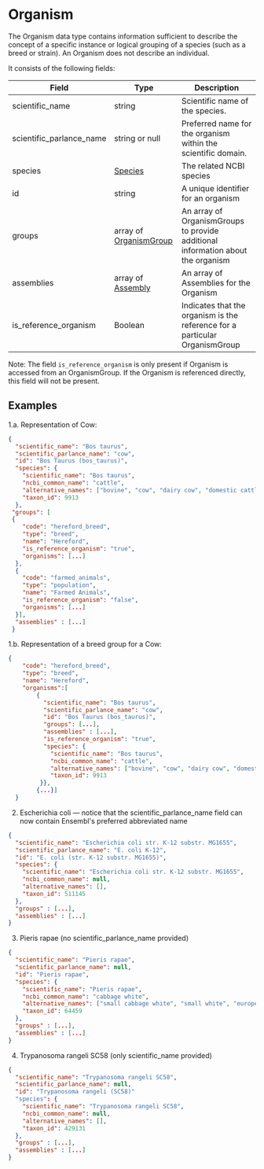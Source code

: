 # Organism

The Organism data type contains information sufficient to describe the concept of a specific instance or logical grouping of a species (such as a breed or strain).  An Organism does not describe an individual.  

It consists of the following fields:

| Field                     | Type                                                        | Description                               |
|---------------------------|-------------------------------------------------------------|-------------------------------------------|
| scientific_name           | string                                                      | Scientific name of the species.           
| scientific_parlance_name  | string or null                                              | Preferred name for the organism within the scientific domain.
| species                   | [Species](./species.md)                                     | The related NCBI species
| id                        | string                                                      | A unique identifier for an organism
| groups                    | array of [OrganismGroup](./organism_group.md)               | An array of OrganismGroups to provide additional information about the organism
| assemblies                | array of [Assembly](./assembly.md)                          | An array of Assemblies for the Organism
| is_reference_organism     | Boolean                                                     | Indicates that the organism is the reference for a particular OrganismGroup

Note: The field `is_reference_organism` is only present if Organism is accessed from an OrganismGroup.  If the Organism is referenced directly, this field will not be present.


## Examples

1.a. Representation of Cow:

```json
{
  "scientific_name": "Bos taurus",
  "scientific_parlance_name": "cow",
  "id": "Bos Taurus (bos_taurus)",
  "species": {
    "scientific_name": "Bos taurus",
    "ncbi_common_name": "cattle",
    "alternative_names": ["bovine", "cow", "dairy cow", "domestic cattle", "domestic cow"],
    "taxon_id": 9913
  },
 "groups": [
 {
    "code": "hereford_breed",
    "type": "breed",
    "name": "Hereford",
    "is_reference_organism": "true",
    "organisms": [...]
  },
  {
    "code": "farmed_animals",
    "type": "population",
    "name": "Farmed Animals",
    "is_reference_organism": "false",
    "organisms": [...]
  }],
  "assemblies" : [...]
 }
```

1.b. Representation of a breed group for a Cow:

```json
{
    "code": "hereford_breed",
    "type": "breed",
    "name": "Hereford",
    "organisms":[
        {
          "scientific_name": "Bos taurus",
          "scientific_parlance_name": "cow",
          "id": "Bos Taurus (bos_taurus)",
          "groups": [...],
          "assemblies" : [...],
          "is_reference_organism": "true",
          "species": {
            "scientific_name": "Bos taurus",
            "ncbi_common_name": "cattle",
            "alternative_names": ["bovine", "cow", "dairy cow", "domestic cattle", "domestic cow"],
            "taxon_id": 9913
         }},
        {...}]
  }

```


2. Escherichia coli — notice that the scientific_parlance_name field can now contain Ensembl's preferred abbreviated name

```json
{
  "scientific_name": "Escherichia coli str. K-12 substr. MG1655",
  "scientific_parlance_name": "E. coli K-12",
  "id": "E. coli (str. K-12 substr. MG1655)",
  "species": {
    "scientific_name": "Escherichia coli str. K-12 substr. MG1655",
    "ncbi_common_name": null,
    "alternative_names": [],
    "taxon_id": 511145
  },
  "groups" : [...],
  "assemblies" : [...]
}
```

3. Pieris rapae (no scientific_parlance_name provided)

```json
{
  "scientific_name": "Pieris rapae",
  "scientific_parlance_name": null,
  "id": "Pieris rapae",
  "species": {
    "scientific_name": "Pieris rapae",
    "ncbi_common_name": "cabbage white",
    "alternative_names": ["small cabbage white", "small white", "european cabbage white"],
    "taxon_id": 64459
  },
  "groups" : [...],
  "assemblies" : [...]
}
```

4. Trypanosoma rangeli SC58 (only scientific_name provided)

```json
{
  "scientific_name": "Trypanosoma rangeli SC58",
  "scientific_parlance_name": null,
  "id": "Trypanosoma rangeli (SC58)"
  "species": {
    "scientific_name": "Trypanosoma rangeli SC58",
    "ncbi_common_name": null,
    "alternative_names": [],
    "taxon_id": 429131
  },
  "groups" : [...],
  "assemblies" : [...]
}
```
